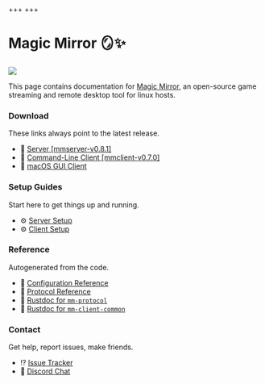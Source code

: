 +++
+++

# Magic Mirror 🪞✨

<picture>
  <source srcset="header_dark.png" media="(prefers-color-scheme: dark)" />
  <img src="header_light.png" />
</picture>

This page contains documentation for [Magic Mirror](https://github.com/colinmarc/magic-mirror),
an open-source game streaming and remote desktop tool for linux hosts.

### Download

These links always point to the latest release.

 - 💾 [Server [mmserver-v0.8.1]](https://github.com/colinmarc/magic-mirror/releases/tag/mmserver-v0.8.1)
 - 💾 [Command-Line Client [mmclient-v0.7.0]](https://github.com/colinmarc/magic-mirror/releases/tag/mmclient-v0.7.0)
 - 💾 [macOS GUI Client](https://github.com/colinmarc/magic-mirror-swiftui/releases/latest)

### Setup Guides

Start here to get things up and running.

 - ⚙️  [Server Setup](@/setup/server.md)
 - ⚙️  [Client Setup](@/setup/client.md)
<!-- - ⚙️  [Running on a Cloud VPS](./setup/vps.md) -->
<!-- - ⚙️  [Troubleshooting and Known Issues](@/setup/troubleshooting.md) -->

### Reference

Autogenerated from the code.

 - 📖 [Configuration Reference](@/reference/config.md)
 - 📖 [Protocol Reference](@/reference/protocol.md)
 - 📖 [Rustdoc for `mm-protocol`](./doc/mm_protocol)
 - 📖 [Rustdoc for `mm-client-common`](./doc/mm_client_common)

### Contact

Get help, report issues, make friends.

 - ⁉️  [Issue Tracker](https://github.com/colinmarc/magic-mirror/issues)
 - 💬 [Discord Chat](https://discord.gg/v22G644DzS)
